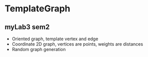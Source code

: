 # TemplateGraph
## myLab3 sem2

- Oriented graph, template vertex and edge
- Coordinate 2D graph, vertices are points, weights are distances
- Random graph generation
